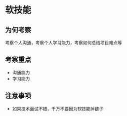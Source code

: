 # 软技能

## 为何考察

考察个人沟通，考察个人学习能力，考察如何总结项目难点等

## 考察重点

- 沟通能力
- 学习能力

## 注意事项

- 如果技术面试不错，千万不要因为软技能掉链子